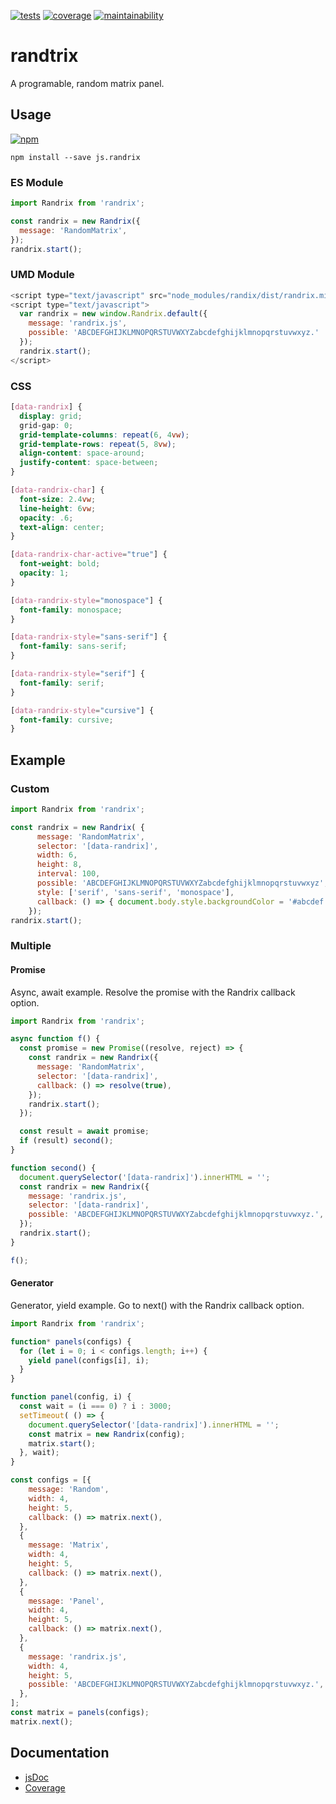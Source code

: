 [![tests][tests]][tests-url]
[![coverage][coverage]][coverage-url]
[![maintainability][maintainability]][maintainability-url]

# randtrix
A programable, random matrix panel.

## Usage

[![npm][npm]][npm-url]

```console
npm install --save js.randrix
```

### ES Module

```javascript
import Randrix from 'randrix';

const randrix = new Randrix({
  message: 'RandomMatrix',
});
randrix.start();

```

### UMD Module

```javascript
<script type="text/javascript" src="node_modules/randix/dist/randrix.min.js"></script>
<script type="text/javascript">
  var randrix = new window.Randrix.default({
    message: 'randrix.js',
    possible: 'ABCDEFGHIJKLMNOPQRSTUVWXYZabcdefghijklmnopqrstuvwxyz.'
  });
  randrix.start();
</script>
```

### CSS

```css
[data-randrix] {
  display: grid;
  grid-gap: 0;
  grid-template-columns: repeat(6, 4vw);
  grid-template-rows: repeat(5, 8vw);
  align-content: space-around;
  justify-content: space-between;
}

[data-randrix-char] {
  font-size: 2.4vw;
  line-height: 6vw;
  opacity: .6;
  text-align: center;
}

[data-randrix-char-active="true"] {
  font-weight: bold;
  opacity: 1;
}

[data-randrix-style="monospace"] {
  font-family: monospace;
}

[data-randrix-style="sans-serif"] {
  font-family: sans-serif;
}

[data-randrix-style="serif"] {
  font-family: serif;
}

[data-randrix-style="cursive"] {
  font-family: cursive;
}
```

## Example

### Custom

```javascript
import Randrix from 'randrix';

const randrix = new Randrix( {
      message: 'RandomMatrix',
      selector: '[data-randrix]',
      width: 6,
      height: 8,
      interval: 100,
      possible: 'ABCDEFGHIJKLMNOPQRSTUVWXYZabcdefghijklmnopqrstuvwxyz',
      style: ['serif', 'sans-serif', 'monospace'],
      callback: () => { document.body.style.backgroundColor = '#abcdef'; },
    });
randrix.start();
```

### Multiple

#### Promise
Async, await example. Resolve the promise with the Randrix callback option.

```javascript
import Randrix from 'randrix';

async function f() {
  const promise = new Promise((resolve, reject) => {
    const randrix = new Randrix({
      message: 'RandomMatrix',
      selector: '[data-randrix]',
      callback: () => resolve(true),
    });
    randrix.start();
  });

  const result = await promise;
  if (result) second();
}

function second() {
  document.querySelector('[data-randrix]').innerHTML = '';
  const randrix = new Randrix({
    message: 'randrix.js',
    selector: '[data-randrix]',
    possible: 'ABCDEFGHIJKLMNOPQRSTUVWXYZabcdefghijklmnopqrstuvwxyz.',
  });
  randrix.start();
}

f();

```

#### Generator
Generator, yield example. Go to next() with the Randrix callback option.

```javascript
import Randrix from 'randrix';

function* panels(configs) {
  for (let i = 0; i < configs.length; i++) {
    yield panel(configs[i], i);
  }
}

function panel(config, i) {
  const wait = (i === 0) ? i : 3000;
  setTimeout( () => {
    document.querySelector('[data-randrix]').innerHTML = '';
    const matrix = new Randrix(config);
    matrix.start();
  }, wait);
}

const configs = [{
    message: 'Random',
    width: 4,
    height: 5,
    callback: () => matrix.next(),
  },
  {
    message: 'Matrix',
    width: 4,
    height: 5,
    callback: () => matrix.next(),
  },
  {
    message: 'Panel',
    width: 4,
    height: 5,
    callback: () => matrix.next(),
  },
  {
    message: 'randrix.js',
    width: 4,
    height: 5,
    possible: 'ABCDEFGHIJKLMNOPQRSTUVWXYZabcdefghijklmnopqrstuvwxyz.',
  },
];
const matrix = panels(configs);
matrix.next();
```

## Documentation

* [jsDoc](https://exiguus.github.io/js.randrix/)
* [Coverage](https://exiguus.github.io/js.randrix/coverage/)


[tests]: https://img.shields.io/travis/exiguus/js.randrix/master.svg
[tests-url]: https://travis-ci.org/exiguus/js.randrix

[maintainability]:
https://api.codeclimate.com/v1/badges/463068933abaf66a335e/maintainability
[maintainability-url]:
https://codeclimate.com/github/exiguus/js.randrix/maintainability

[coverage]:
https://api.codeclimate.com/v1/badges/463068933abaf66a335e/test_coverage
[coverage-url]:
https://codeclimate.com/github/exiguus/js.randrix/test_coverage

[npm]: https://img.shields.io/npm/v/js.randrix.svg
[npm-url]: https://npmjs.com/package/js.randrix
